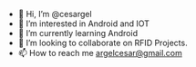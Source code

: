 - 👋 Hi, I’m @cesargel
- 👀 I’m interested in Android and IOT 
- 🌱 I’m currently learning Android 
- 💞️ I’m looking to collaborate on RFID Projects.
- 📫 How to reach me argelcesar@gmail.com

<!---
cesargel/cesargel is a ✨ special ✨ repository because its `README.md` (this file) appears on your GitHub profile.
You can click the Preview link to take a look at your changes.
--->
